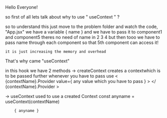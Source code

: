 Hello Everyone!

so first of all lets talk about why to use " useContext " ?

so to understand this just move to the problem folder and watch the code,
"App.jsx"
    we have a variable { name } and we have to pass it to component1 and component5
    theres no need of name in 2 3 4 but then tooo we have to pass name through each component
    so that 5th component can access it!

    it is just increasing the memory and overhead

That's why came "useContext"

in this hook we have 2 methods 
 -> createContext
        creates a contextwhich is to be passed further
        whenever you have to pass use
            < {contextName}.Provider value={ any value which you have to pass } >
                <Component />
            </ {contextName}.Provider >

 -> useContext
        used to use a created Context
        const anyname = useContext(contextName)

        { anyname }